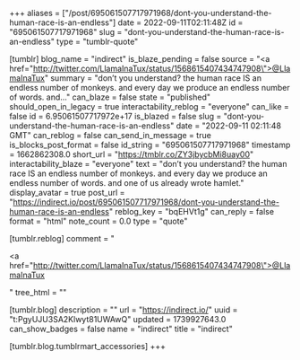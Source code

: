 +++
aliases = ["/post/695061507717971968/dont-you-understand-the-human-race-is-an-endless"]
date = 2022-09-11T02:11:48Z
id = "695061507717971968"
slug = "dont-you-understand-the-human-race-is-an-endless"
type = "tumblr-quote"

[tumblr]
blog_name = "indirect"
is_blaze_pending = false
source = "<a href=\"http://twitter.com/LlamaInaTux/status/1568615407434747908\">@LlamaInaTux</a>"
summary = "don’t you understand? the human race IS an endless number of monkeys. and every day we produce an endless number of words. and..."
can_blaze = false
state = "published"
should_open_in_legacy = true
interactability_reblog = "everyone"
can_like = false
id = 6.95061507717972e+17
is_blazed = false
slug = "dont-you-understand-the-human-race-is-an-endless"
date = "2022-09-11 02:11:48 GMT"
can_reblog = false
can_send_in_message = true
is_blocks_post_format = false
id_string = "695061507717971968"
timestamp = 1662862308.0
short_url = "https://tmblr.co/ZY3jbycbMi8uay00"
interactability_blaze = "everyone"
text = "don&rsquo;t you understand? the human race IS an endless number of monkeys. and every day we produce an endless number of words. and one of us already wrote hamlet."
display_avatar = true
post_url = "https://indirect.io/post/695061507717971968/dont-you-understand-the-human-race-is-an-endless"
reblog_key = "bqEHVt1g"
can_reply = false
format = "html"
note_count = 0.0
type = "quote"

[tumblr.reblog]
comment = "<p><a href=\"http://twitter.com/LlamaInaTux/status/1568615407434747908\">@LlamaInaTux</a></p>"
tree_html = ""

[tumblr.blog]
description = ""
url = "https://indirect.io/"
uuid = "t:PgyUJU3SA2Klwyt81UWAwQ"
updated = 1739927643.0
can_show_badges = false
name = "indirect"
title = "indirect"

[tumblr.blog.tumblrmart_accessories]
+++
